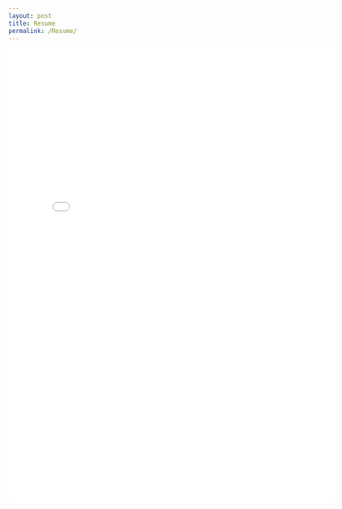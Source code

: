 ```yaml
---
layout: post
title: Resume
permalink: /Resume/
---
```

<iframe src="{{ site.url }}/assets/Resume.pdf" frameborder="0" style="width: 650px;height:900px"></iframe>
